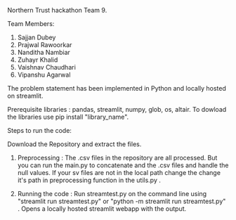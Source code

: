 Northern Trust hackathon Team 9. 

Team Members: 
  1. Sajjan Dubey
  2. Prajwal Rawoorkar
  3. Nanditha Nambiar
  4. Zuhayr Khalid
  5. Vaishnav Chaudhari
  6. Vipanshu Agarwal


The problem statement has been implemented in Python and locally hosted on streamlit. 

Prerequisite libraries : pandas, streamlit, numpy, glob, os, altair. To dowload the libraries use pip install "library_name". 

Steps to run the code: 

 Download the Repository and extract the files. 
 1. Preprocessing : The .csv files in the repository are all processed. But you can run the main.py to concatenate and the .csv files and handle the null values. 
                    If your sv files are not in the local path change the change it's path in preprocessing function in the utils.py . 
 
 2. Running the code : Run streamtest.py on the command line using "streamlit run streamtest.py" or  "python -m streamlit run streamtest.py" . 
                       Opens a locally hosted streamlit webapp with the output. 
